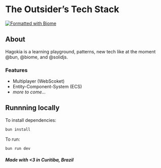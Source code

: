 # The Outsider’s Tech Stack

[![Formatted with Biome](https://img.shields.io/badge/Formatted_with-Biome-60a5fa?style=flat&logo=biome)](https://biomejs.dev/)


## About

Hagokia is a learning playground, patterns, new tech like at the moment @bun, @biome, and @solidjs.

### Features

- Multiplayer (WebScoket)
- Entity-Component-System (ECS)
- _more to come..._

## Runnning locally

To install dependencies:

```bash
bun install
```

To run:

```bash
bun run dev
```

#### _Made with <3 in Curitiba, Brazil_
